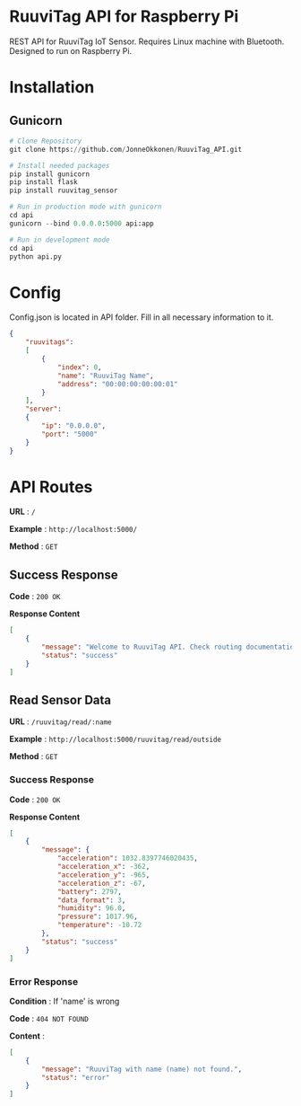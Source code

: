 # RuuviTag API for Raspberry Pi

REST API for RuuviTag IoT Sensor. Requires Linux machine with Bluetooth. Designed to run on Raspberry Pi.

# Installation

## Gunicorn
```python
# Clone Repository
git clone https://github.com/JonneOkkonen/RuuviTag_API.git

# Install needed packages
pip install gunicorn
pip install flask
pip install ruuvitag_sensor

# Run in production mode with gunicorn
cd api
gunicorn --bind 0.0.0.0:5000 api:app

# Run in development mode
cd api
python api.py
```

# Config

Config.json is located in API folder. Fill in all necessary information to it.

```json
{
    "ruuvitags":
    [
        {
            "index": 0,
            "name": "RuuviTag Name",
            "address": "00:00:00:00:00:01"
        }
    ],
    "server":
    {
        "ip": "0.0.0.0",
        "port": "5000"
    }
}

```

# API Routes

**URL** : `/`

**Example** : `http://localhost:5000/`

**Method** : `GET`

## Success Response

**Code** : `200 OK`

**Response Content**

```json
[
    {
        "message": "Welcome to RuuviTag API. Check routing documentation from GitHub.",
        "status": "success"
    }
]
```

## Read Sensor Data

**URL** : `/ruuvitag/read/:name`

**Example** : `http://localhost:5000/ruuvitag/read/outside`

**Method** : `GET`

### Success Response

**Code** : `200 OK`

**Response Content**

```json
[
    {
        "message": {
            "acceleration": 1032.8397746020435,
            "acceleration_x": -362,
            "acceleration_y": -965,
            "acceleration_z": -67,
            "battery": 2797,
            "data_format": 3,
            "humidity": 96.0,
            "pressure": 1017.96,
            "temperature": -10.72
        },
        "status": "success"
    }
]
```

### Error Response

**Condition** : If 'name' is wrong

**Code** : `404 NOT FOUND`

**Content** :

```json
[
    {
        "message": "RuuviTag with name (name) not found.",
        "status": "error"
    }
]
```